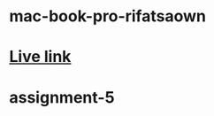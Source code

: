 # mac-book-pro-rifatsaown
# <a href="https://assigenment-5.netlify.app/">Live link </a>
# assignment-5
